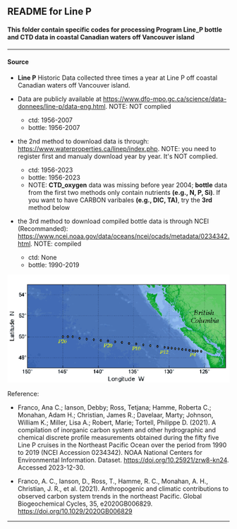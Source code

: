 ## README for Line P

#### This folder contain specific codes for processing Program Line_P bottle and CTD data in coastal Canadian waters off Vancouver island

---

#### Source

- **Line P** Historic Data collected three times a year at Line P off coastal Canadian waters off Vancouver island.
- Data are publicly available at https://www.dfo-mpo.gc.ca/science/data-donnees/line-p/data-eng.html.  NOTE: NOT complied
  
  - ctd: 1956-2007
  - bottle: 1956-2007
    
- the 2nd method to download data is through: https://www.waterproperties.ca/linep/index.php. NOTE: you need to register first and manualy download year by year. It's NOT complied.
  
  - ctd: 1956-2023 
  - bottle: 1956-2023
  - NOTE: **CTD_oxygen** data was missing before year 2004; **bottle** data from the first two methods only contain nutrients **(e.g., N, P, Si)**. If you want to have CARBON varibales **(e.g., DIC, TA)**, try the **3rd** method below


- the 3rd method to download compiled bottle data is through NCEI (Recommanded): https://www.ncei.noaa.gov/data/oceans/ncei/ocads/metadata/0234342.html.   NOTE: compiled
  
  - ctd: None
  - bottle: 1990-2019
  

<p align="center">
  <img src="https://github.com/Zhu-Yifan/LO_user/blob/master/obs/LineP/plot/Line_P.gif" alt="Figure 1. Line_P)">
</p>

Reference:

- Franco, Ana C.; Ianson, Debby; Ross, Tetjana; Hamme, Roberta C.; Monahan, Adam H.; Christian, James R.; Davelaar, Marty; Johnson, William K.; Miller, Lisa A.; Robert, Marie; Tortell, Philippe D. (2021). A compilation of inorganic carbon system and other hydrographic and chemical discrete profile measurements obtained during the fifty five Line P cruises in the Northeast Pacific Ocean over the period from 1990 to 2019 (NCEI Accession 0234342). NOAA National Centers for Environmental Information. Dataset. https://doi.org/10.25921/zrw8-kn24. Accessed 2023-12-30.

- Franco, A. C., Ianson, D., Ross, T., Hamme, R. C., Monahan, A. H., Christian, J. R., et al. (2021). Anthropogenic and climatic contributions to observed carbon system trends in the northeast Pacific. Global Biogeochemical Cycles, 35, e2020GB006829. https://doi.org/10.1029/2020GB006829

---

